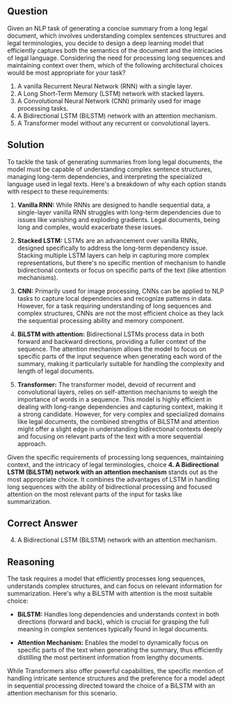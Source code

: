 ## Question
Given an NLP task of generating a concise summary from a long legal document, which involves understanding complex sentences structures and legal terminologies, you decide to design a deep learning model that efficiently captures both the semantics of the document and the intricacies of legal language. Considering the need for processing long sequences and maintaining context over them, which of the following architectural choices would be most appropriate for your task?

1. A vanilla Recurrent Neural Network (RNN) with a single layer.
2. A Long Short-Term Memory (LSTM) network with stacked layers.
3. A Convolutional Neural Network (CNN) primarily used for image processing tasks.
4. A Bidirectional LSTM (BiLSTM) network with an attention mechanism.
5. A Transformer model without any recurrent or convolutional layers.

## Solution

To tackle the task of generating summaries from long legal documents, the model must be capable of understanding complex sentence structures, managing long-term dependencies, and interpreting the specialized language used in legal texts. Here's a breakdown of why each option stands with respect to these requirements:

1. **Vanilla RNN:** While RNNs are designed to handle sequential data, a single-layer vanilla RNN struggles with long-term dependencies due to issues like vanishing and exploding gradients. Legal documents, being long and complex, would exacerbate these issues.

2. **Stacked LSTM:** LSTMs are an advancement over vanilla RNNs, designed specifically to address the long-term dependency issue. Stacking multiple LSTM layers can help in capturing more complex representations, but there's no specific mention of mechanism to handle bidirectional contexts or focus on specific parts of the text (like attention mechanisms).

3. **CNN:** Primarily used for image processing, CNNs can be applied to NLP tasks to capture local dependencies and recognize patterns in data. However, for a task requiring understanding of long sequences and complex structures, CNNs are not the most efficient choice as they lack the sequential processing ability and memory component.

4. **BiLSTM with attention:** Bidirectional LSTMs process data in both forward and backward directions, providing a fuller context of the sequence. The attention mechanism allows the model to focus on specific parts of the input sequence when generating each word of the summary, making it particularly suitable for handling the complexity and length of legal documents.

5. **Transformer:** The transformer model, devoid of recurrent and convolutional layers, relies on self-attention mechanisms to weigh the importance of words in a sequence. This model is highly efficient in dealing with long-range dependencies and capturing context, making it a strong candidate. However, for very complex and specialized domains like legal documents, the combined strengths of BiLSTM and attention might offer a slight edge in understanding bidirectional contexts deeply and focusing on relevant parts of the text with a more sequential approach.

Given the specific requirements of processing long sequences, maintaining context, and the intricacy of legal terminologies, choice **4. A Bidirectional LSTM (BiLSTM) network with an attention mechanism** stands out as the most appropriate choice. It combines the advantages of LSTM in handling long sequences with the ability of bidirectional processing and focused attention on the most relevant parts of the input for tasks like summarization.

## Correct Answer

4. A Bidirectional LSTM (BiLSTM) network with an attention mechanism.

## Reasoning

The task requires a model that efficiently processes long sequences, understands complex structures, and can focus on relevant information for summarization. Here's why a BiLSTM with attention is the most suitable choice:

- **BiLSTM:** Handles long dependencies and understands context in both directions (forward and back), which is crucial for grasping the full meaning in complex sentences typically found in legal documents.
  
- **Attention Mechanism:** Enables the model to dynamically focus on specific parts of the text when generating the summary, thus efficiently distilling the most pertinent information from lengthy documents.

While Transformers also offer powerful capabilities, the specific mention of handling intricate sentence structures and the preference for a model adept in sequential processing directed toward the choice of a BiLSTM with an attention mechanism for this scenario.
